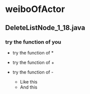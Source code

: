 # weiboOfActor

## DeleteListNode_1_18.java
### try the function of you
* try the function of *
+ try the function of +
- try the function of -  

  - Like this
  - And this
